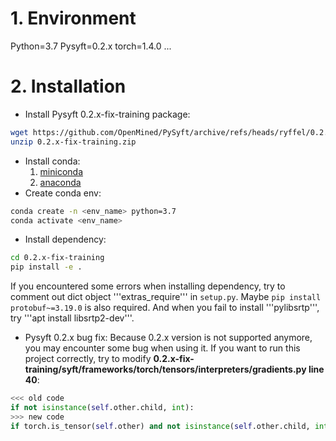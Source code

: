 # 1. Environment
Python=3.7
Pysyft=0.2.x
torch=1.4.0
...

# 2. Installation
* Install Pysyft 0.2.x-fix-training package:
```bash
wget https://github.com/OpenMined/PySyft/archive/refs/heads/ryffel/0.2.x-fix-training.zip
unzip 0.2.x-fix-training.zip
```
* Install conda: 
  1. [miniconda](https://docs.anaconda.com/free/miniconda/miniconda-install/)
  2. [anaconda](https://www.anaconda.com/download#downloads)
* Create conda env:
```bash
conda create -n <env_name> python=3.7
conda activate <env_name>
```
* Install dependency:
```bash
cd 0.2.x-fix-training
pip install -e .
```
If you encountered some errors when installing dependency, try to comment out dict object '''extras_require''' in ```setup.py```.
Maybe `pip install protobuf~=3.19.0` is also required.
And when you fail to install '''pylibsrtp''', try '''apt install libsrtp2-dev'''.

* Pysyft 0.2.x bug fix:
Because 0.2.x version is not supported anymore, you may encounter some bug when using it.
If you want to run this project correctly, try to modify **0.2.x-fix-training/syft/frameworks/torch/tensors/interpreters/gradients.py line 40**:
```python
<<< old code 
if not isinstance(self.other.child, int):
>>> new code
if torch.is_tensor(self.other) and not isinstance(self.other.child, int):
```

